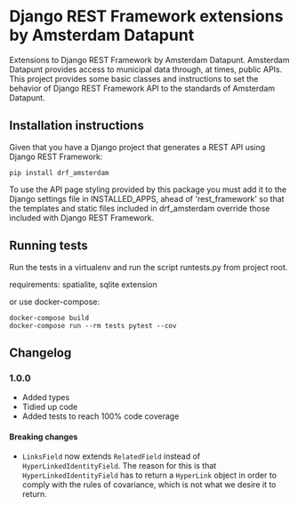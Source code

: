 # Django REST Framework extensions by Amsterdam Datapunt


Extensions to Django REST Framework by Amsterdam Datapunt. Amsterdam Datapunt
provides access to municipal data through, at times, public APIs. This project
provides some basic classes and instructions to set the behavior
of Django REST Framework API to the standards of Amsterdam Datapunt.

## Installation instructions

Given that you have a Django project that generates a REST API using Django
REST Framework:

```shell
pip install drf_amsterdam
```

To use the API page styling provided by this package you must add it to the
Django settings file in INSTALLED_APPS, ahead of 'rest_framework' so that the
templates and static files included in drf_amsterdam override those included
with Django REST Framework.

## Running tests

Run the tests in a virtualenv and run the script runtests.py from project root.

requirements: spatialite, sqlite extension

or use docker-compose:

```shell
docker-compose build
docker-compose run --rm tests pytest --cov
```

## Changelog

### 1.0.0
- Added types
- Tidied up code
- Added tests to reach 100% code coverage

#### Breaking changes
- `LinksField` now extends `RelatedField` instead of `HyperLinkedIdentityField`. The reason for this is that
`HyperLinkedIdentityField` has to return a `HyperLink` object in order to comply with the rules of covariance,
which is not what we desire it to return.
